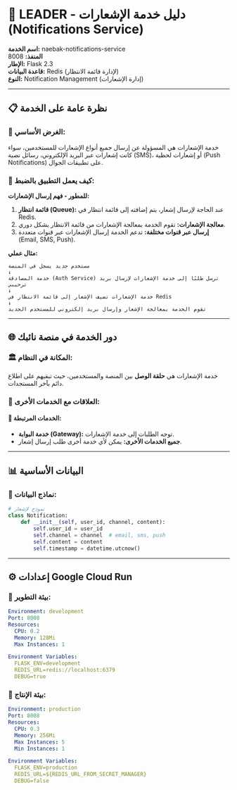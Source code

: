# 🔔 LEADER - دليل خدمة الإشعارات (Notifications Service)

**اسم الخدمة:** naebak-notifications-service  
**المنفذ:** 8008  
**الإطار:** Flask 2.3  
**قاعدة البيانات:** Redis (لإدارة قائمة الانتظار)  
**النوع:** Notification Management (إدارة الإشعارات)  

---

## 📋 **نظرة عامة على الخدمة**

### **🎯 الغرض الأساسي:**
خدمة الإشعارات هي المسؤولة عن إرسال جميع أنواع الإشعارات للمستخدمين، سواء كانت إشعارات عبر البريد الإلكتروني، رسائل نصية (SMS)، أو إشعارات لحظية (Push Notifications) على تطبيقات الجوال.

### **📝 كيف يعمل التطبيق بالضبط:**

**للمطور - فهم إرسال الإشعارات:**
1. **قائمة انتظار (Queue):** عند الحاجة لإرسال إشعار، يتم إضافته إلى قائمة انتظار في Redis.
2. **معالجة الإشعارات:** تقوم الخدمة بمعالجة الإشعارات من قائمة الانتظار بشكل دوري.
3. **إرسال عبر قنوات مختلفة:** تدعم الخدمة إرسال الإشعارات عبر قنوات متعددة (Email, SMS, Push).

**مثال عملي:**
```
مستخدم جديد يسجل في المنصة
↓
خدمة المصادقة (Auth Service) ترسل طلبًا إلى خدمة الإشعارات لإرسال بريد ترحيبي
↓
خدمة الإشعارات تضيف الإشعار إلى قائمة الانتظار في Redis
↓
تقوم الخدمة بمعالجة الإشعار وإرسال بريد إلكتروني للمستخدم الجديد
```

---

## 🌐 **دور الخدمة في منصة نائبك**

### **🏛️ المكانة في النظام:**
خدمة الإشعارات هي **حلقة الوصل** بين المنصة والمستخدمين، حيث تبقيهم على اطلاع دائم بآخر المستجدات.

### **📡 العلاقات مع الخدمات الأخرى:**

#### **🔗 الخدمات المرتبطة:**
- **خدمة البوابة (Gateway):** توجه الطلبات إلى خدمة الإشعارات.
- **جميع الخدمات الأخرى:** يمكن لأي خدمة أخرى طلب إرسال إشعار.

---

## 📊 **البيانات الأساسية**

### **📝 نماذج البيانات:**
```python
# نموذج لإشعار
class Notification:
    def __init__(self, user_id, channel, content):
        self.user_id = user_id
        self.channel = channel  # email, sms, push
        self.content = content
        self.timestamp = datetime.utcnow()
```

---

## ⚙️ **إعدادات Google Cloud Run**

### **🔧 بيئة التطوير:**
```yaml
Environment: development
Port: 8008
Resources:
  CPU: 0.2
  Memory: 128Mi
  Max Instances: 1

Environment Variables:
  FLASK_ENV=development
  REDIS_URL=redis://localhost:6379
  DEBUG=true
```

### **🚀 بيئة الإنتاج:**
```yaml
Environment: production
Port: 8008
Resources:
  CPU: 0.3
  Memory: 256Mi
  Max Instances: 5
  Min Instances: 1

Environment Variables:
  FLASK_ENV=production
  REDIS_URL=${REDIS_URL_FROM_SECRET_MANAGER}
  DEBUG=false
```

